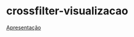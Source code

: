 # crossfilter-visualizacao

[Apresentação](https://docs.google.com/a/cin.ufpe.br/presentation/d/104dDtlVkzmGUmrYVr3W7EhPo8PqHm5Q5D7MOMs0BujA/edit?usp=sharing)
